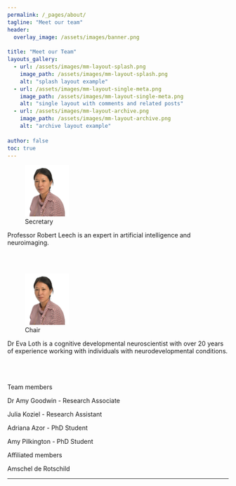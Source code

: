```yaml
---
permalink: /_pages/about/
tagline: "Meet our team"
header:
  overlay_image: /assets/images/banner.png

title: "Meet our Team"
layouts_gallery:
  - url: /assets/images/mm-layout-splash.png
    image_path: /assets/images/mm-layout-splash.png
    alt: "splash layout example"
  - url: /assets/images/mm-layout-single-meta.png
    image_path: /assets/images/mm-layout-single-meta.png
    alt: "single layout with comments and related posts"
  - url: /assets/images/mm-layout-archive.png
    image_path: /assets/images/mm-layout-archive.png
    alt: "archive layout example"

author: false
toc: true
---
```



<figure style="width: 100px" class="align-left">
  <img src="/assets/images/eva_loth.png" alt="">
  <figcaption> Secretary</figcaption>
</figure>

Professor Robert Leech is an expert in artificial intelligence and neuroimaging.

<br>
<br>


<figure style="width: 100px" class="align-left">
  <img src="/assets/images/eva_loth.png" alt="">
  <figcaption>Chair</figcaption>
</figure>
Dr Eva Loth is a cognitive developmental neuroscientist with over 20 years of experience working with individuals with neurodevelopmental conditions.

<br>
<br>
<br>
<br>



Team members

Dr Amy Goodwin - Research Associate
<br>


Julia Koziel - Research Assistant
<br>


Adriana Azor - PhD Student
<br>


Amy Pilkington - PhD Student

Affiliated members

Amschel de Rotschild


<!-- [Install the Theme]({{ "/docs/quick-start-guide/" | relative_url }}){: .btn .btn--success .btn--large} -->

---

